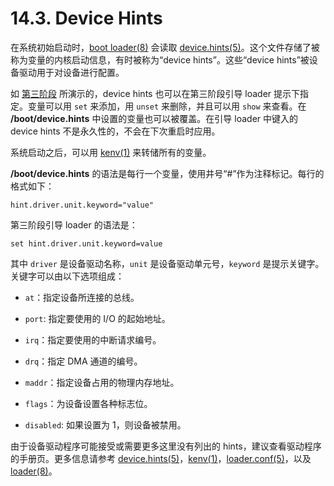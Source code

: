 # 14.3. Device Hints

在系统初始启动时，[boot loader(8)](https://www.freebsd.org/cgi/man.cgi?query=loader&sektion=8&format=html) 会读取 [device.hints(5)](https://www.freebsd.org/cgi/man.cgi?query=device.hints&sektion=5&format=html)。这个文件存储了被称为变量的内核启动信息，有时被称为“device hints”。这些“device hints”被设备驱动用于对设备进行配置。

如 [第三阶段](https://docs.freebsd.org/en/books/handbook/boot/#boot-loader) 所演示的，device hints 也可以在第三阶段引导 loader 提示下指定。变量可以用 `set` 来添加，用 `unset` 来删除，并且可以用 `show` 来查看。在 **/boot/device.hints** 中设置的变量也可以被覆盖。在引导 loader 中键入的 device hints 不是永久性的，不会在下次重启时应用。

系统启动之后，可以用 [kenv(1)](https://www.freebsd.org/cgi/man.cgi?query=kenv&sektion=1&format=html) 来转储所有的变量。

**/boot/device.hints** 的语法是每行一个变量，使用井号“#”作为注释标记。每行的格式如下：

```
hint.driver.unit.keyword="value"
```

第三阶段引导 loader 的语法是：

```
set hint.driver.unit.keyword=value
```

其中 `driver` 是设备驱动名称，`unit` 是设备驱动单元号，`keyword` 是提示关键字。关键字可以由以下选项组成：

- `at`：指定设备所连接的总线。

- `port`: 指定要使用的 I/O 的起始地址。

- `irq`：指定要使用的中断请求编号。

- `drq`：指定 DMA 通道的编号。

- `maddr`：指定设备占用的物理内存地址。

- `flags`：为设备设置各种标志位。

- `disabled`: 如果设置为 1，则设备被禁用。

由于设备驱动程序可能接受或需要更多这里没有列出的 hints，建议查看驱动程序的手册页。更多信息请参考 [device.hints(5)](https://www.freebsd.org/cgi/man.cgi?query=device.hints&sektion=5&format=html)，[kenv(1)](https://www.freebsd.org/cgi/man.cgi?query=kenv&sektion=1&format=html)，[loader.conf(5)](https://www.freebsd.org/cgi/man.cgi?query=loader.conf&sektion=5&format=html)，以及 [loader(8)](https://www.freebsd.org/cgi/man.cgi?query=loader&sektion=8&format=html)。
